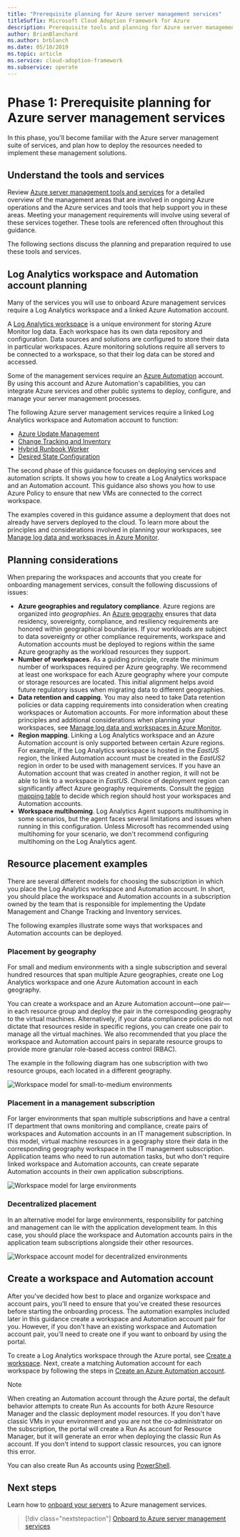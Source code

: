 ```yaml
---
title: "Prerequisite planning for Azure server management services"
titleSuffix: Microsoft Cloud Adoption Framework for Azure
description: Prerequisite tools and planning for Azure server management services.
author: BrianBlanchard
ms.author: brblanch
ms.date: 05/10/2019
ms.topic: article
ms.service: cloud-adoption-framework
ms.subservice: operate
---
```


# Phase 1: Prerequisite planning for Azure server management services

In this phase, you'll become familiar with the Azure server management suite of services, and plan how to deploy the resources needed to implement these management solutions.

## Understand the tools and services

Review [Azure server management tools and services](./tools-services.md) for a detailed overview of the management areas that are involved in ongoing Azure operations and the Azure services and tools that help support you in these areas. Meeting your management requirements will involve using several of these services together. These tools are referenced often throughout this guidance.

The following sections discuss the planning and preparation required to use these tools and services.

## Log Analytics workspace and Automation account planning

Many of the services you will use to onboard Azure management services require a Log Analytics workspace and a linked Azure Automation account.

A [Log Analytics workspace](https://docs.microsoft.com/azure/azure-monitor/learn/quick-create-workspace) is a unique environment for storing Azure Monitor log data. Each workspace has its own data repository and configuration. Data sources and solutions are configured to store their data in particular workspaces. Azure monitoring solutions require all servers to be connected to a workspace, so that their log data can be stored and accessed.

Some of the management services require an [Azure Automation](https://docs.microsoft.com/azure/automation/automation-intro) account. By using this account and Azure Automation's capabilities, you can integrate Azure services and other public systems to deploy, configure, and manage your server management processes.

The following Azure server management services require a linked Log Analytics workspace and Automation account to function:

- [Azure Update Management](https://docs.microsoft.com/azure/automation/automation-update-management)
- [Change Tracking and Inventory](https://docs.microsoft.com/azure/automation/change-tracking)
- [Hybrid Runbook Worker](https://docs.microsoft.com/azure/automation/automation-hybrid-runbook-worker)
- [Desired State Configuration](https://docs.microsoft.com/azure/virtual-machines/extensions/dsc-overview)

The second phase of this guidance focuses on deploying services and automation scripts. It shows you how to create a Log Analytics workspace and an Automation account. This guidance also shows you how to use Azure Policy to ensure that new VMs are connected to the correct workspace.

The examples covered in this guidance assume a deployment that does not already have servers deployed to the cloud. To learn more about the principles and considerations involved in planning your workspaces, see [Manage log data and workspaces in Azure Monitor](https://docs.microsoft.com/azure/azure-monitor/platform/manage-access).

## Planning considerations

When preparing the workspaces and accounts that you create for onboarding management services, consult the following discussions of issues:

- **Azure geographies and regulatory compliance**. Azure regions are organized into *geographies*. An [Azure geography](https://azure.microsoft.com/global-infrastructure/geographies) ensures that data residency, sovereignty, compliance, and resiliency requirements are honored within geographical boundaries. If your workloads are subject to data sovereignty or other compliance requirements, workspace and Automation accounts must be deployed to regions within the same Azure geography as the workload resources they support.
- **Number of workspaces**. As a guiding principle, create the minimum number of workspaces required per Azure geography. We recommend at least one workspace for each Azure geography where your compute or storage resources are located. This initial alignment helps avoid future regulatory issues when migrating data to different geographies.
- **Data retention and capping**. You may also need to take Data retention policies or data capping requirements into consideration when creating workspaces or Automation accounts. For more information about these principles and additional considerations when planning your workspaces, see [Manage log data and workspaces in Azure Monitor](https://docs.microsoft.com/azure/azure-monitor/platform/manage-access).
- **Region mapping**. Linking a Log Analytics workspace and an Azure Automation account is only supported between certain Azure regions. For example, if the Log Analytics workspace is hosted in the *EastUS* region, the linked Automation account must be created in the *EastUS2* region in order to be used with management services. If you have an Automation account that was created in another region, it will not be able to link to a workspace in *EastUS*. Choice of deployment region can significantly affect Azure geography requirements. Consult the [region mapping table](https://docs.microsoft.com/azure/automation/how-to/region-mappings) to decide which region should host your workspaces and Automation accounts.
- **Workspace multihoming**. Log Analytics Agent supports multihoming in some scenarios, but the agent faces several limitations and issues when running in this configuration. Unless Microsoft has recommended using multihoming for your scenario, we don't recommend configuring multihoming on the Log Analytics agent.

## Resource placement examples

There are several different models for choosing the subscription in which you place the Log Analytics workspace and Automation account. In short, you should place the workspace and Automation accounts in a subscription owned by the team that is responsible for implementing the Update Management and Change Tracking and Inventory services.

The following examples illustrate some ways that workspaces and Automation accounts can be deployed.

### Placement by geography

For small and medium environments with a single subscription and several hundred resources that span multiple Azure geographies, create one Log Analytics workspace and one Azure Automation account in each geography.

You can create a workspace and an Azure Automation account—one pair—in each resource group and deploy the pair in the corresponding geography to the virtual machines. Alternatively, if your data compliance policies do not dictate that resources reside in specific regions, you can create one pair to manage all the virtual machines. We also recommended that you place the workspace and Automation account pairs in separate resource groups to provide more granular role-based access control (RBAC).

The example in the following diagram has one subscription with two resource groups, each located in a different geography.

![Workspace model for small-to-medium environments](./media/workspace-model-small.png)

### Placement in a management subscription

For larger environments that span multiple subscriptions and have a central IT department that owns monitoring and compliance, create pairs of workspaces and Automation accounts in an IT management subscription. In this model, virtual machine resources in a geography store their data in the corresponding geography workspace in the IT management subscription. Application teams who need to run automation tasks, but who don't require linked workspace and Automation accounts, can create separate Automation accounts in their own application subscriptions.

![Workspace model for large environments](./media/workspace-model-large.png)

### Decentralized placement

In an alternative model for large environments, responsibility for patching and management can lie with the application development team. In this case, you should place the workspace and Automation accounts pairs in the application team subscriptions alongside their other resources.

  ![Workspace account model for decentralized environments](./media/workspace-model-decentralized.png)

## Create a workspace and Automation account

After you've decided how best to place and organize workspace and account pairs, you'll need to ensure that you've created these resources before starting the onboarding process. The automation examples included later in this guidance create a workspace and Automation account pair for you. However, if you don't have an existing workspace and Automation account pair, you'll need to create one if you want to onboard by using the portal.

To create a Log Analytics workspace through the Azure portal, see [Create a workspace](https://docs.microsoft.com/azure/azure-monitor/learn/quick-create-workspace#create-a-workspace). Next, create a matching Automation account for each workspace by following the steps in [Create an Azure Automation account](https://docs.microsoft.com/azure/automation/automation-quickstart-create-account).

> [!NOTE]
> When creating an Automation account through the Azure portal, the default behavior attempts to create Run As accounts for both Azure Resource Manager and the classic deployment model resources. If you don't have classic VMs in your environment and you are not the co-administrator on the subscription, the portal will create a Run As account for Resource Manager, but it will generate an error when deploying the classic Run As account. If you don't intend to support classic resources, you can ignore this error.
>
> You can also create Run As accounts using [PowerShell](https://docs.microsoft.com/azure/automation/manage-runas-account#create-run-as-account-using-powershell).

## Next steps

Learn how to [onboard your servers](./onboarding-overview.md) to Azure management services.

> [!div class="nextstepaction"]
> [Onboard to Azure server management services](./onboarding-overview.md)
